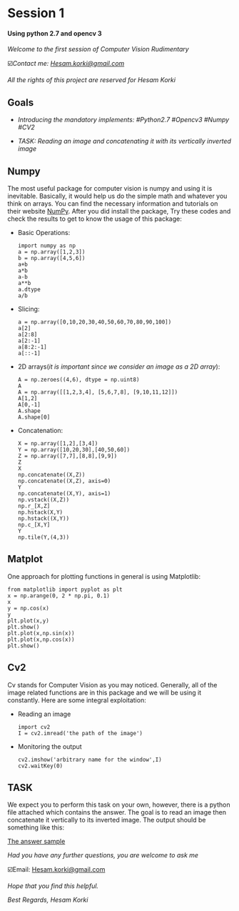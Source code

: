 # **Session 1**

#### **Using python 2.7 and opencv 3**

*Welcome to the first session of Computer Vision Rudimentary*

☑️*Contact me: Hesam.korki@gmail.com*

*All the rights of this project are reserved for Hesam Korki*

## **Goals**

- *Introducing the mandatory implements: #Python2.7 #Opencv3 #Numpy #CV2*

- *TASK: Reading an image and concatenating it with its vertically inverted image*

## **Numpy**
The most useful package for computer vision is numpy and using it is inevitable. Basically, it would help us do the simple math and whatever you think on arrays. You can find the necessary information and tutorials on their website [NumPy](http://www.numpy.org/).
After you did install the package, Try these codes and check the results to get to know the usage of this package:
- Basic Operations: 
    ```
    import numpy as np
    a = np.array([1,2,3])
    b = np.array([4,5,6])
    a+b
    a*b
    a-b
    a**b
    a.dtype
    a/b
    
    ```
- Slicing:  
    ```
    a = np.array([0,10,20,30,40,50,60,70,80,90,100])
    a[2]
    a[2:8]
    a[2:-1]
    a[8:2:-1]
    a[::-1]
    ```
- 2D arrays(*it is important since we consider an image as a 2D array*):
    ```
    A = np.zeroes((4,6), dtype = np.uint8)
    A
    A = np.array([[1,2,3,4], [5,6,7,8], [9,10,11,12]])
    A[1,2]
    A[0,-1]
    A.shape
    A.shape[0]
    
    ```
 - Concatenation:
    ```
    X = np.array([1,2],[3,4])
    Y = np.array([10,20,30],[40,50,60])
    Z = np.array([7,7],[8,8],[9,9])
    Z
    X
    np.concatenate((X,Z))
    np.concatenate((X,Z), axis=0)
    Y
    np.concatenate((X,Y), axis=1)
    np.vstack((X,Z))
    np.r_[X,Z]
    np.hstack(X,Y)
    np.hstack((X,Y))
    np.c_[X,Y]
    Y
    np.tile(Y,(4,3))
    
    ```
       



## **Matplot**
One approach for plotting functions in general is using Matplotlib:

    
    
    from matplotlib import pyplot as plt
    x = np.arange(0, 2 * np.pi, 0.1)
    x
    y = np.cos(x)
    y
    plt.plot(x,y)
    plt.show()
    plt.plot(x,np.sin(x))
    plt.plot(x,np.cos(x))
    plt.show()
    
    
   


## **Cv2**
Cv stands for Computer Vision as you may noticed. Generally, all of the image related functions are in this package and we will be using it constantly.
Here are some integral exploitation:

- Reading an image
    ```
    import cv2
    I = cv2.imread('the path of the image')
    ```
- Monitoring the output
    ```
    cv2.imshow('arbitrary name for the window',I)
    cv2.waitKey(0)
    ```
## **TASK**
We expect you to perform this task on your own, however, there is a python file attached which contains the answer. The goal is to read an image then concatenate it vertically to its inverted image.
The output should be something like this:

[The answer sample](http://hesamkorki.com/wp-content/uploads/2018/09/Screen-Shot-2018-09-12-at-16.57.21.png)


*Had you have any further questions, you are welcome to ask me*

☑️Email: Hesam.korki@gmail.com

*Hope that you find this helpful.*

*Best Regards,
Hesam Korki*

